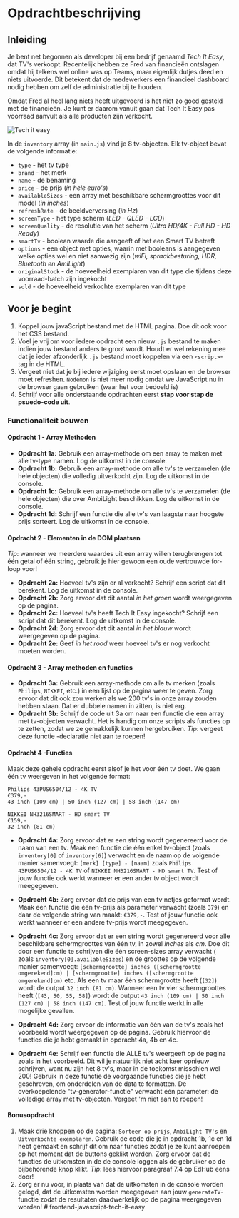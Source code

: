 # Opdrachtbeschrijving

## Inleiding

Je bent net begonnen als developer bij een bedrijf genaamd _Tech It Easy_, dat TV's verkoopt. Recentelijk hebben ze Fred
van financieën ontslagen omdat hij telkens wel online was op Teams, maar eigenlijk dutjes deed en niets uitvoerde. Dit
betekent dat de medewerkers een financieel dashboard nodig hebben om zelf de administratie bij te houden.

Omdat Fred al heel lang niets heeft uitgevoerd is het niet zo goed gesteld met de financieën. Je kunt er daarom vanuit
gaan dat Tech It Easy pas voorraad aanvult als alle producten zijn verkocht.

![Tech it easy](./assets/tech_it_easy.png)

In de `inventory` array (in `main.js`) vind je 8 tv-objecten. Elk tv-object bevat de volgende informatie:

* `type` - het tv type
* `brand` - het merk
* `name` - de benaming
* `price` - de prijs (_in hele euro's_)
* `availableSizes` - een array met beschikbare schermgroottes voor dit model (_in inches_)
* `refreshRate` - de beeldverversing (_in Hz_)
* `screenType` - het type scherm (_LED - QLED - LCD_)
* `screenQuality` - de resolutie van het scherm (_Ultra HD/4K - Full HD - HD Ready_)
* `smartTv` - boolean waarde die aangeeft of het een Smart TV betreft
* `options` - een object met opties, waarin met booleans is aangegeven welke opties wel en niet aanwezig zijn (_wiFi,
  spraakbesturing, HDR, Bluetooth en AmiLight_)
* `originalStock` - de hoeveelheid exemplaren van dit type die tijdens deze voorraad-batch zijn ingekocht
* `sold` - de hoeveelheid verkochte exemplaren van dit type

## Voor je begint

1. Koppel jouw javaScript bestand met de HTML pagina. Doe dit ook voor het CSS bestand.
2. Voel je vrij om voor iedere opdracht een nieuw `.js` bestand te maken indien jouw bestand anders te groot wordt.
   Houdt er wel rekening mee dat je ieder afzonderlijk `.js` bestand moet koppelen via een `<script>`-tag in de HTML.
3. Vergeet niet dat je bij iedere wijziging eerst moet opslaan en de browser moet refreshen. `Nodemon` is niet meer
   nodig omdat we JavaScript nu in de browser gaan gebruiken (waar het voor bedoeld is)
4. Schrijf voor alle onderstaande opdrachten eerst **stap voor stap de psuedo-code uit**.

### Functionaliteit bouwen

#### Opdracht 1 - Array Methoden

* **Opdracht 1a:** Gebruik een array-methode om een array te maken met alle tv-type namen. Log de uitkomst in de
  console.
* **Opdracht 1b:** Gebruik een array-methode om alle tv's te verzamelen (de hele objecten) die volledig uitverkocht
  zijn. Log de uitkomst in de console.
* **Opdracht 1c:** Gebruik een array-methode om alle tv's te verzamelen (de hele objecten) die over AmbiLight
  beschikken. Log de uitkomst in de console.
* **Opdracht 1d:** Schrijf een functie die alle tv's van laagste naar hoogste prijs sorteert. Log de uitkomst in de
  console.

#### Opdracht 2 - Elementen in de DOM plaatsen

_Tip_: wanneer we meerdere waardes uit een array willen terugbrengen tot één getal of één string, gebruik je hier gewoon
een oude vertrouwde for-loop voor!

* **Opdracht 2a:** Hoeveel tv's zijn er al verkocht? Schrijf een script dat dit berekent. Log de uitkomst in de console.
* **Opdracht 2b:** Zorg ervoor dat dit aantal _in het groen_ wordt weergegeven op de pagina.
* **Opdracht 2c:** Hoeveel tv's heeft Tech It Easy ingekocht? Schrijf een script dat dit berekent. Log de uitkomst in de
  console.
* **Opdracht 2d:** Zorg ervoor dat dit aantal _in het blauw_ wordt weergegeven op de pagina.
* **Opdracht 2e:** Geef _in het rood_ weer hoeveel tv's er nog verkocht moeten worden.

#### Opdracht 3 - Array methoden en functies

* **Opdracht 3a:** Gebruik een array-methode om alle tv merken (zoals `Philips`, `NIKKEI`, etc.) in een lijst op de
  pagina weer te geven. Zorg ervoor dat dit ook zou werken als we 200 tv's in onze array zouden hebben staan. Dat er
  dubbele namen in zitten, is niet erg.
* **Opdracht 3b:** Schrijf de code uit 3a om naar een functie die een array met tv-objecten verwacht. Het is handig om
  onze scripts als functies op te zetten, zodat we ze gemakkelijk kunnen hergebruiken. _Tip_: vergeet deze functie
  -declaratie niet aan te roepen!

#### Opdracht 4 -Functies

Maak deze gehele opdracht eerst alsof je het voor één tv doet. We gaan één tv weergeven in het volgende format:

  ```
  Philips 43PUS6504/12 - 4K TV
  €379,-
  43 inch (109 cm) | 50 inch (127 cm) | 58 inch (147 cm)
  
  NIKKEI NH3216SMART - HD smart TV
  €159,-
  32 inch (81 cm)
  ```

* **Opdracht 4a:** Zorg ervoor dat er een string wordt gegenereerd voor de naam van een tv. Maak een functie die één
  enkel tv-object (zoals `inventory[0]` of `inventory[6]`) verwacht en de naam op de volgende manier
  samenvoegt: `[merk] [type] - [naam]` zoals `Philips 43PUS6504/12 - 4K TV` of `NIKKEI NH3216SMART - HD smart TV`. Test
  of jouw functie ook werkt wanneer er een ander tv object wordt meegegeven.

* **Opdracht 4b:** Zorg ervoor dat de prijs van een tv netjes geformat wordt. Maak een functie die één tv-prijs als
  parameter verwacht (zoals `379`) en daar de volgende string van maakt: `€379,-`. Test of jouw functie ook werkt
  wanneer er een andere tv-prijs wordt meegegeven.

* **Opdracht 4c:** Zorg ervoor dat er een string wordt gegenereerd voor alle beschikbare schermgroottes van één tv, in
  zowel _inches_ als _cm_. Doe dit door een functie te schrijven die één screen-sizes array verwacht (
  zoals `inventory[0].availableSizes`) en de groottes op de volgende manier
  samenvoegt: `[schermgrootte] inches ([schermgrootte omgerekend]cm) | [schermgrootte] inches ([schermgrootte omgerekend]cm)`
  etc. Als een tv maar één schermgrootte heeft (`[32]`) wordt de output `32 inch (81 cm)`. Wanneer een tv vier
  schermgroottes heeft (`[43, 50, 55, 58]`) wordt de output `43 inch (109 cm) | 50 inch (127 cm) | 58 inch (147 cm)`.
  Test of jouw functie werkt in alle mogelijke gevallen.

* **Opdracht 4d:** Zorg ervoor de informatie van één van de tv's zoals het voorbeeld wordt weergegeven op de pagina.
  Gebruik hiervoor de functies die je hebt gemaakt in opdracht 4a, 4b en 4c.

* **Opdracht 4e:** Schrijf een functie die ALLE tv's weergeeft op de pagina zoals in het voorbeeld. Dit wil je
  natuurlijk niet acht keer opnieuw schrijven, want nu zijn het 8 tv's, maar in de toekomst misschien wel 200!
  Gebruik in deze functie de voorgaande functies die je hebt geschreven, om onderdelen van de data te formatten. De
  overkoepelende "tv-generator-functie" verwacht één parameter: de volledige array met tv-objecten. Vergeet 'm niet aan
  te roepen!

#### Bonusopdracht

1. Maak drie knoppen op de pagina: `Sorteer op prijs`, `AmbiLight TV's` en `Uitverkochte exemplaren`. Gebruik de code
   die je in opdracht 1b, 1c en 1d hebt gemaakt en schrijf dit om naar functies zodat je ze kunt aanroepen op het moment
   dat de buttons geklikt worden. Zorg ervoor dat de functies de uitkomsten in de de console loggen als de gebruiker op
   de bijbehorende knop klikt. _Tip_: lees hiervoor paragraaf 7.4 op EdHub eens door!
2. Zorg er nu voor, in plaats van dat de uitkomsten in de console worden gelogd, dat de uitkomsten worden meegegeven aan
   jouw `generateTV`-functie zodat de resultaten daadwerkelijk op de pagina weergegeven worden!
#   f r o n t e n d - j a v a s c r i p t - t e c h - i t - e a s y  
 